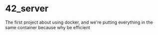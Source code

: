# 42_server
The first project about using docker, and we're putting everything in the same container because why be efficient
